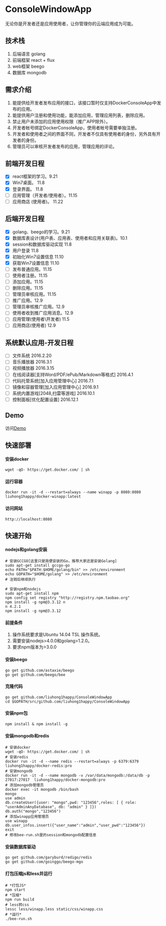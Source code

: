 # ConsoleWindowApp

无论你是开发者还是应用使用者，让你管理你的云端应用成为可能。

## 技术栈
1. 后端语言 golang
2. 前端框架 react + flux
3. web框架 beego
4. 数据库 mongodb

## 需求介绍

1. 能提供给开发者发布应用的接口，该接口暂时仅支持DockerConsoleApp中发布的应用。
2. 能提供用户注册和使用功能，能添加应用，管理应用列表，删除应用。
3. 禁止用户未添加的应用使用权限（推广APP除外）。
4. 开发者帐号绑定DockerConsoleApp，使用者帐号需要单独注册。
5. 开发者和使用者之间的界面不同，开发者不仅具有使用者的身份，另外具有开发者的身份。
6. 管理员可以审核开发者发布的应用，管理应用的评论。

## 前端开发日程

- [x] react框架的学习。9.21
- [x] Win7桌面。 11.8
- [x] 登录界面。 11.8
- [ ] 应用管理（开发者/使用者）。11.15
- [ ] 应用商店 (使用者)。 11.22

## 后端开发日程

- [x] golang、beego的学习。9.21
- [x] 数据库表设计(用户表、应用表、使用者和应用关联表)。10.1
- [x] session和数据库驱动实现 11.8
- [x] 用户登录 11.8
- [x] 初始化Win7设置信息 11.10
- [x] 获取Win7设置信息 11.10
- [ ] 发布普通应用。11.15
- [ ] 使用者注册。11.15
- [ ] 添加应用。11.15
- [ ] 删除应用。11.15
- [ ] 管理员审核应用。11.15
- [ ] 推广应用。12.9
- [ ] 管理员审核推广应用。12.9
- [ ] 使用者收到推广应用消息。12.9
- [ ] 应用管理(使用者\开发者) 11.5
- [ ] 应用商店(使用者) 12.9

## 系统默认应用-开发日程

- [ ] 文件系统 2016.2.20
- [ ] 音乐播放器 2016.3.1
- [ ] 视频播放器 2016.3.15
- [ ] 在线阅读器[支持Word/PDF/ePub/Markdown等格式]  2016.4.1
- [ ] 代码托管系统[加入应用管理中心] 2016.7.1
- [ ] 镜像和容器管理[加入应用管理中心] 2016.9.1
- [ ] 系统内置游戏[2048,扫雷等游戏] 2016.10.1
- [ ] 控制面板[优化配置设置] 2016.12.1

## Demo

访问[Demo](http://liuhong1happy.github.io/ConsoleWindowApp/demo.html)

## 快速部署

#### 安装docker

    wget -qO- https://get.docker.com/ | sh

#### 运行容器

    docker run -it -d --restart=always --name winapp -p 8080:8080 liuhong1happy/docker-winapp:latest

#### 访问网站

    http://localhost:8080
    
## 快速开始

#### nodejs和golang安装

    # 安装GCCGO[这里只是简便安装的Go，推荐大家还是安装Golang]
    sudo apt-get install gccgo-go
    echo PATH="$PATH:$HOME/golang/bin" >> /etc/environment
    echo GOPATH="$HOME/golang" >> /etc/environment
    # 注销后继续执行
    
    # 安装npm和nodejs
    sudo apt-get install npm
    npm config set registry "http://registry.npm.taobao.org"
    npm install -g npm@3.3.12 n
    n 4.2.1
    npm install -g npm@3.3.12

#### 前提条件

1. 操作系统要求是Ubuntu 14.04 TSL 操作系统。
2. 需要安装nodejs>4.0.0和golang>1.2.0。
3. 要求npm版本为>3.0.0

#### 安装beego

    go get github.com/astaxie/beego
    go get github.com/beego/bee
    
#### 克隆代码

    go get github.com/liuhong1happy/ConsoleWindowApp
    cd $GOPATH/src/github.com/liuhong1happy/ConsoleWindowApp
    
#### 安装npm包

    npm install & npm install -g

#### 安装mongodb和redis

    # 安装docker
    wget -qO- https://get.docker.com/ | sh
    # 安装redis
    docker run -it -d --name redis --restart=always -p 6379:6379 liuhong1happy/docker-redis:pro
    # 安装mongodb
    docker run -it -d --name mongodb -v /var/data/mongodb:/data/db -p 27017:27017  liuhong1happy/docker-mongodb:pro
    # 添加mongodb管理员
    docker exec -it mongodb /bin/bash
    mongo
    use admin
    db.createUser({user: "mongo",pwd: "123456",roles: [ { role: "userAdminAnyDatabase", db: "admin" } ]})
    db.auth("mongo","123456")
    # 添加winapp应用管理员
    use winapp
    db.user_infos.insert({"user_name":"admin","user_pwd":"123456"})
    exit
    # 修改bee-run.sh里的session和mongodb配置信息

#### 安装数据库驱动

    go get github.com/garyburd/redigo/redis
    go get github.com/goinggo/beego-mgo

#### 打包压缩js和less并运行

    # *打包JS*
    npm start
    # *压缩*
    npm run build
    # less转css
    lessc less/winapp.less static/css/winapp.css
    # *运行*
    ./bee-run.sh
    


